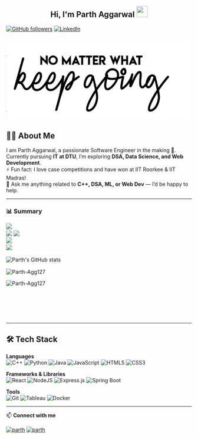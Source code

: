 <h2 align="center">Hi, I'm Parth Aggarwal  
  <img src="(https://github.com/Parth-Agg127/Parth-Agg127/blob/main/banner.png)" height="30" width="30">
</h2>

[![GitHub followers](https://img.shields.io/github/followers/Parth-Agg127?style=social)](https://github.com/Parth-Agg127)
[![LinkedIn](https://img.shields.io/badge/LinkedIn-Connect-blue?style=social&logo=linkedin)](https://linkedin.com/in/your-linkedin)

<h2 align="center">
  <img src="https://raw.githubusercontent.com/Parth-Agg127/Parth-Agg127/main/banner.png" alt="Believe in Yourself">
</h2>

<h2>👨‍💻 About Me</h2>

I am Parth Aggarwal, a passionate Software Engineer in the making 🚀. Currently pursuing **IT at DTU**, I’m exploring **DSA, Data Science, and Web Development**.  
⚡ Fun fact: I love case competitions and have won at IIT Roorkee & IIT Madras!  
💬 Ask me anything related to **C++, DSA, ML, or Web Dev** — I’d be happy to help.  

---

<h3>📊 Summary</h3>

[![](https://raw.githubusercontent.com/Parth-Agg127/Parth-Agg127/main/profile-summary-card-output/nord_dark/0-profile-details.svg)](https://github.com/vn7n24fzkq/github-profile-summary-cards)  
[![](https://raw.githubusercontent.com/Parth-Agg127/Parth-Agg127/main/profile-summary-card-output/nord_dark/1-repos-per-language.svg)](https://github.com/vn7n24fzkq/github-profile-summary-cards) 
[![](https://raw.githubusercontent.com/Parth-Agg127/Parth-Agg127/main/profile-summary-card-output/nord_dark/2-most-commit-language.svg)](https://github.com/vn7n24fzkq/github-profile-summary-cards)  
[![](https://raw.githubusercontent.com/Parth-Agg127/Parth-Agg127/main/profile-summary-card-output/nord_dark/3-stats.svg)](https://github.com/vn7n24fzkq/github-profile-summary-cards)  
[![](https://raw.githubusercontent.com/Parth-Agg127/Parth-Agg127/main/profile-summary-card-output/nord_dark/4-productive-time.svg)](https://github.com/vn7n24fzkq/github-profile-summary-cards)

![Parth's GitHub stats](https://github-readme-stats.vercel.app/api?username=Parth-Agg127&theme=material-palenight&show_icons=true)
<p><img align="center" src="https://github-readme-streak-stats.herokuapp.com/?user=Parth-Agg127&theme=gruvbox_duo" alt="Parth-Agg127" /></p>
<p><img align="left" src="https://github-readme-stats.vercel.app/api/top-langs?username=Parth-Agg127&theme=material-palenight&show_icons=true&locale=en&layout=compact" alt="Parth-Agg127" /></p> 

<br><br><br><br><br><br>

---

<h2>🛠 Tech Stack</h2>

**Languages**  
![C++](https://img.shields.io/badge/c++-%2300599C.svg?style=for-the-badge&logo=c%2B%2B&logoColor=white)
![Python](https://img.shields.io/badge/python-3670A0?style=for-the-badge&logo=python&logoColor=ffdd54)
![Java](https://img.shields.io/badge/java-%23ED8B00.svg?style=for-the-badge&logo=java&logoColor=white)
![JavaScript](https://img.shields.io/badge/javascript-%23323330.svg?style=for-the-badge&logo=javascript&logoColor=%23F7DF1E)
![HTML5](https://img.shields.io/badge/html5-%23E34F26.svg?style=for-the-badge&logo=html5&logoColor=white)
![CSS3](https://img.shields.io/badge/css3-%231572B6.svg?style=for-the-badge&logo=css3&logoColor=white)

**Frameworks & Libraries**  
![React](https://img.shields.io/badge/react-%2320232a.svg?style=for-the-badge&logo=react&logoColor=%2361DAFB)
![NodeJS](https://img.shields.io/badge/node.js-6DA55F?style=for-the-badge&logo=node.js&logoColor=white)
![Express.js](https://img.shields.io/badge/express.js-%23404d59.svg?style=for-the-badge&logo=express&logoColor=%2361DAFB)
![Spring Boot](https://img.shields.io/badge/springboot-%236DB33F.svg?style=for-the-badge&logo=springboot&logoColor=white)


**Tools**  
![Git](https://img.shields.io/badge/git-%23F05033.svg?style=for-the-badge&logo=git&logoColor=white)
![Tableau](https://img.shields.io/badge/Tableau-E97627?style=for-the-badge&logo=Tableau&logoColor=white)
![Docker](https://img.shields.io/badge/docker-%230db7ed.svg?style=for-the-badge&logo=docker&logoColor=white)

---

📫 **Connect with me**  

<p align="left">
<a href="https://linkedin.com/in/your-linkedin" target="blank"><img align="center" src="https://raw.githubusercontent.com/rahuldkjain/github-profile-readme-generator/master/src/images/icons/Social/linked-in-alt.svg" alt="parth" height="30" width="40" /></a>
<a href="mailto:your.email@gmail.com" target="blank"><img align="center" src="https://img.icons8.com/fluency/344/mail.png" alt="parth" height="50" width="50" /></a>
</p>
